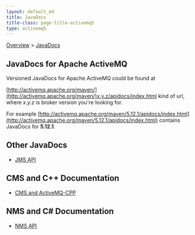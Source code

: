 ```yaml
---
layout: default_md
title: JavaDocs 
title-class: page-title-activemq5
type: activemq5
---
```


[Overview](overview) > [JavaDocs](docs)


JavaDocs for Apache ActiveMQ
----------------------------

Versioned JavaDocs for Apache ActiveMQ could be found at

[http://activemq.apache.org/maven/](http://activemq.apache.org/maven/)x.y.z/apidocs/index.html kind of url, where _x.y.z_ is broker version you're looking for.

For example [http://activemq.apache.org/maven/5.12.1/apidocs/index.html](http://activemq.apache.org/maven/5.12.1/apidocs/index.html) contains JavaDocs for **5.12.1**.

Other JavaDocs
--------------

*   [JMS API](http://java.sun.com/j2ee/1.4/docs/api/javax/jms/package-summary.html)

CMS and C++ Documentation
-------------------------

*   [CMS and ActiveMQ-CPP](http://activemq.apache.org/cms/)

NMS and C# Documentation
------------------------

*   [NMS API](http://activemq.apache.org/nms/)

